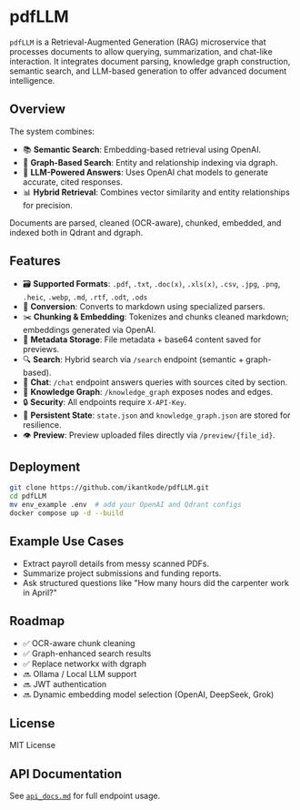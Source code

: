 # pdfLLM

`pdfLLM` is a Retrieval-Augmented Generation (RAG) microservice that processes documents to allow querying, summarization, and chat-like interaction. It integrates document parsing, knowledge graph construction, semantic search, and LLM-based generation to offer advanced document intelligence.

## Overview

The system combines:
- 📚 **Semantic Search**: Embedding-based retrieval using OpenAI.
- 🧠 **Graph-Based Search**: Entity and relationship indexing via dgraph.
- 💬 **LLM-Powered Answers**: Uses OpenAI chat models to generate accurate, cited responses.
- 📊 **Hybrid Retrieval**: Combines vector similarity and entity relationships for precision.

Documents are parsed, cleaned (OCR-aware), chunked, embedded, and indexed both in Qdrant and dgraph.

## Features

- 🗃 **Supported Formats**: `.pdf`, `.txt`, `.doc(x)`, `.xls(x)`, `.csv`, `.jpg`, `.png`, `.heic`, `.webp`, `.md`, `.rtf`, `.odt`, `.ods`
- 🔄 **Conversion**: Converts to markdown using specialized parsers.
- ✂️ **Chunking & Embedding**: Tokenizes and chunks cleaned markdown; embeddings generated via OpenAI.
- 🧾 **Metadata Storage**: File metadata + base64 content saved for previews.
- 🔍 **Search**: Hybrid search via `/search` endpoint (semantic + graph-based).
- 💬 **Chat**: `/chat` endpoint answers queries with sources cited by section.
- 🧠 **Knowledge Graph**: `/knowledge_graph` exposes nodes and edges.
- 🔒 **Security**: All endpoints require `X-API-Key`.
- 📁 **Persistent State**: `state.json` and `knowledge_graph.json` are stored for resilience.
- 👁 **Preview**: Preview uploaded files directly via `/preview/{file_id}`.

## Deployment

```bash
git clone https://github.com/ikantkode/pdfLLM.git
cd pdfLLM
mv env_example .env  # add your OpenAI and Qdrant configs
docker compose up -d --build
```

## Example Use Cases

- Extract payroll details from messy scanned PDFs.
- Summarize project submissions and funding reports.
- Ask structured questions like "How many hours did the carpenter work in April?"

## Roadmap

- ✅ OCR-aware chunk cleaning
- ✅ Graph-enhanced search results
- ✅ Replace networkx with dgraph
- 🔜 Ollama / Local LLM support
- 🔜 JWT authentication
- 🔜 Dynamic embedding model selection (OpenAI, DeepSeek, Grok)

## License

MIT License

## API Documentation

See [`api_docs.md`](./api_docs.md) for full endpoint usage.
